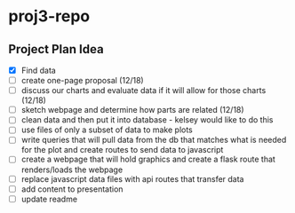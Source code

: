 # proj3-repo

## Project Plan Idea
- [x] Find data 
- [ ] create one-page proposal (12/18) 
- [ ] discuss our charts and evaluate data if it will allow for those charts (12/18) 
- [ ] sketch webpage and determine how parts are related (12/18) 
- [ ] clean data and then put it into database - kelsey would like to do this 
- [ ] use files of only a subset of data to make plots
- [ ] write queries that will pull data from the db that matches what is needed for the plot and create routes to send data to javascript
- [ ] create a webpage that will hold graphics and create a flask route that renders/loads the webpage
- [ ] replace javascript data files with api routes that transfer data
- [ ] add content to presentation 
- [ ] update readme 
